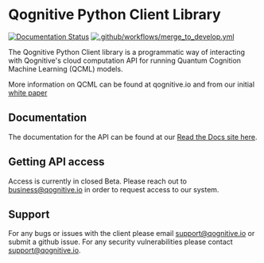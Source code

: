 # Qognitive Python Client Library

[![Documentation Status](https://readthedocs.com/projects/qognitive-qcog-python-client/badge/?version=latest)](https://qognitive-qcog-python-client.readthedocs-hosted.com/en/latest/?badge=latest)
[![.github/workflows/merge_to_develop.yml](https://github.com/qognitive/qcog-python-client/actions/workflows/merge_to_develop.yml/badge.svg?branch=develop)](https://github.com/qognitive/qcog-python-client/actions/workflows/merge_to_develop.yml)

The Qognitive Python Client library is a programmatic way of interacting with Qognitive's cloud computation API for running Quantum Cognition Machine Learning (QCML) models.

More information on QCML can be found at qognitive.io and from our initial [white paper](https://www.qognitive.io/QCML%20-%20Qognitive,%20Inc.pdf)

## Documentation

The documentation for the API can be found at our [Read the Docs site here](https://qognitive-qcog-python-client.readthedocs-hosted.com/en/latest/).

## Getting API access

Access is currently in closed Beta. Please reach out to <business@qognitive.io> in order to request access to our system.

## Support

For any bugs or issues with the client please email <support@qognitive.io> or submit a github issue. For any security vulnerabilities please contact <support@qognitive.io>.
